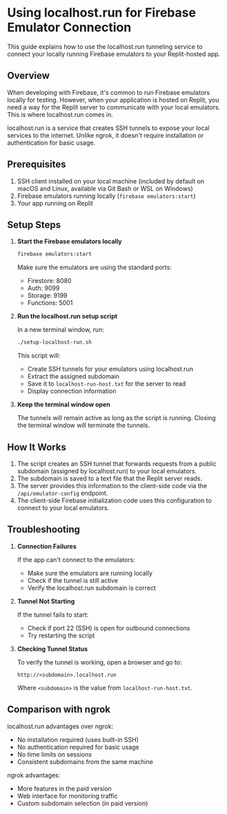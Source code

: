 # Using localhost.run for Firebase Emulator Connection

This guide explains how to use the localhost.run tunneling service to connect your locally running Firebase emulators to your Replit-hosted app.

## Overview

When developing with Firebase, it's common to run Firebase emulators locally for testing. However, when your application is hosted on Replit, you need a way for the Replit server to communicate with your local emulators. This is where localhost.run comes in.

localhost.run is a service that creates SSH tunnels to expose your local services to the internet. Unlike ngrok, it doesn't require installation or authentication for basic usage.

## Prerequisites

1. SSH client installed on your local machine (included by default on macOS and Linux, available via Git Bash or WSL on Windows)
2. Firebase emulators running locally (`firebase emulators:start`)
3. Your app running on Replit

## Setup Steps

1. **Start the Firebase emulators locally**

   ```bash
   firebase emulators:start
   ```

   Make sure the emulators are using the standard ports:
   - Firestore: 8080
   - Auth: 9099
   - Storage: 9199
   - Functions: 5001

2. **Run the localhost.run setup script**

   In a new terminal window, run:

   ```bash
   ./setup-localhost-run.sh
   ```

   This script will:
   - Create SSH tunnels for your emulators using localhost.run
   - Extract the assigned subdomain
   - Save it to `localhost-run-host.txt` for the server to read
   - Display connection information

3. **Keep the terminal window open**

   The tunnels will remain active as long as the script is running. Closing the terminal window will terminate the tunnels.

## How It Works

1. The script creates an SSH tunnel that forwards requests from a public subdomain (assigned by localhost.run) to your local emulators.
2. The subdomain is saved to a text file that the Replit server reads.
3. The server provides this information to the client-side code via the `/api/emulator-config` endpoint.
4. The client-side Firebase initialization code uses this configuration to connect to your local emulators.

## Troubleshooting

1. **Connection Failures**

   If the app can't connect to the emulators:
   - Make sure the emulators are running locally
   - Check if the tunnel is still active
   - Verify the localhost.run subdomain is correct

2. **Tunnel Not Starting**

   If the tunnel fails to start:
   - Check if port 22 (SSH) is open for outbound connections
   - Try restarting the script

3. **Checking Tunnel Status**

   To verify the tunnel is working, open a browser and go to:
   ```
   http://<subdomain>.localhost.run
   ```
   Where `<subdomain>` is the value from `localhost-run-host.txt`.

## Comparison with ngrok

localhost.run advantages over ngrok:
- No installation required (uses built-in SSH)
- No authentication required for basic usage
- No time limits on sessions
- Consistent subdomains from the same machine

ngrok advantages:
- More features in the paid version
- Web interface for monitoring traffic
- Custom subdomain selection (in paid version)